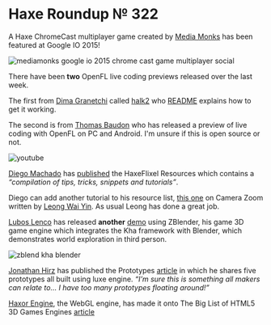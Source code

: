 [_template]: ../templates/roundup.html
[date]: / "2015-05-30 11:15:00"
[modified]: / "2015-05-30 11:15:00"
[published]: / "2015-05-30 11:15:00"
[“”]: a ""
# Haxe Roundup № 322

A Haxe ChromeCast multiplayer game created by [Media Monks][tw1] has been
featured at Google IO 2015!

![mediamonks google io 2015 chrome cast game multiplayer social](/img/322/mediamonks.jpg "MediaMonks ChromeCast game featured at GoogleIO 2015!")

There have been **two** OpenFL live coding previews released over the last week.

The first from [Dima Granetchi][gh1] called [halk2][l1] who [README][l2] explains
how to get it working.

The second is from [Thomas Baudon][tw2] who has released a preview of live coding
with OpenFL on PC and Android. I'm unsure if this is open source or not.

![youtube](6wBNONffpb8)

[Diego Machado][tw3] has [published][l3] the HaxeFlixel Resources which contains a
_“compilation of tips, tricks, snippets and tutorials”_.

Diego can add another tutorial to his resource list, [this one][l4] on Camera Zoom
written by [Leong Wai Yin][tw4]. As usual Leong has done a great job.

[Lubos Lenco][tw5] has released **another** [demo][l5] using ZBlender, his game
3D game engine which integrates the Kha framework with Blender, which demonstrates
world exploration in third person.

![zblend kha blender](/img/322/zblend.png "Third person world exploration Blender scene")

[Jonathan Hirz][tw6] has published the Prototypes [article][l6] in which he shares
five prototypes all built using luxe engine. _“I’m sure this is something all 
makers can relate to… I have too many prototypes floating around!”_

[Haxor Engine][tw7], the WebGL engine, has made it onto The Big List of HTML5 3D
Games Engines [article][l7]

[gh1]: https://github.com/profelis "@profelis"

[tw7]: https://twitter.com/HaxorEngine "@HaxorEngine"
[tw6]: https://twitter.com/jonathanhirz "@jonathanhirz"
[tw5]: https://twitter.com/luboslenco "@luboslenco"
[tw4]: https://twitter.com/laxa88 "@laxa88"
[tw3]: https://twitter.com/diegomac "@diegomac"
[tw2]: https://twitter.com/thomas_baudon "@thomas_baudon"
[tw1]: https://twitter.com/MediaMonks "@MediaMonks"

[l7]: http://www.gamepix.com/blog/the-big-list-of-html5-3d-games-engines/ "The Big List of HTML5 3D Games Engines"
[l6]: http://jonathanhirz.com/prototypes/ "Luxe Engine Prototypes"
[l5]: http://zblend.org/examples/third_person/ "Third person world exploration with Kha + Blender = ZBlend"
[l4]: http://coinflipstudios.com/devblog/?p=391 "HaxeFlixel Tutorial - Camera Zoom"
[l3]: https://github.com/diegomachado/HaxeFlixel-Resources/wiki "HaxeFlixel Resources"
[l2]: https://github.com/profelis/halk2#readme "Halk2 README"
[l1]: https://github.com/profelis/halk2 "Halk2 on GitHub"